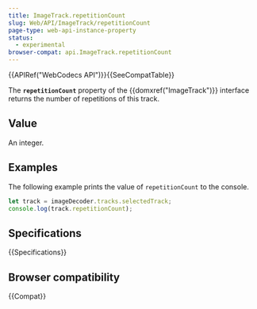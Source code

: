 ```yaml
---
title: ImageTrack.repetitionCount
slug: Web/API/ImageTrack/repetitionCount
page-type: web-api-instance-property
status:
  - experimental
browser-compat: api.ImageTrack.repetitionCount
---
```


{{APIRef("WebCodecs API")}}{{SeeCompatTable}}

The **`repetitionCount`** property of the {{domxref("ImageTrack")}} interface returns the number of repetitions of this track.

## Value

An integer.

## Examples

The following example prints the value of `repetitionCount` to the console.

```js
let track = imageDecoder.tracks.selectedTrack;
console.log(track.repetitionCount);
```

## Specifications

{{Specifications}}

## Browser compatibility

{{Compat}}
